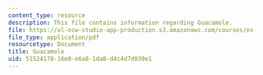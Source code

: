 ```yaml
---
content_type: resource
description: This file contains information regarding Guacamole.
file: https://ol-ocw-studio-app-production.s3.amazonaws.com/courses/es-287-kitchen-chemistry-spring-2009/5152417816e0e6a81da8d4c4d7d039e1_MITES_287S09_read01.pdf
file_type: application/pdf
resourcetype: Document
title: Guacamole
uid: 51524178-16e0-e6a8-1da8-d4c4d7d039e1
---
```

